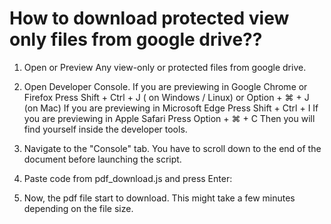 # How to download protected view only files from google drive??

1. Open or Preview Any view-only or protected files from google drive.

2. Open Developer Console.
    If you are previewing in Google Chrome or Firefox
    Press Shift + Ctrl + J ( on Windows / Linux) or Option + ⌘  + J (on Mac)
    If you are previewing in Microsoft Edge 
    Press Shift + Ctrl + I 
    If you are previewing in Apple Safari
    Press Option + ⌘ + C
    Then you will find yourself inside the developer tools.
    
3.  Navigate to the "Console" tab. You have to scroll down to the end of the document before launching the script.

4.  Paste code from pdf_download.js and press Enter:

5. Now, the pdf file start to download. This might take a few minutes depending on the file size.
